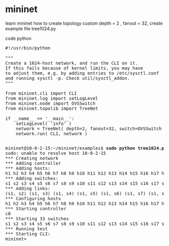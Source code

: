 # mininet
learn mininet how to create topology custom depth = 2 , fanout = 32, create example file tree1024.py

code python
<pre>
#!/usr/bin/python

"""
Create a 1024-host network, and run the CLI on it.
If this fails because of kernel limits, you may have
to adjust them, e.g. by adding entries to /etc/sysctl.conf
and running sysctl -p. Check util/sysctl_addon.
"""

from mininet.cli import CLI
from mininet.log import setLogLevel
from mininet.node import OVSSwitch
from mininet.topolib import TreeNet

if __name__ == '__main__':
    setLogLevel( 'info' )
    network = TreeNet( depth=2, fanout=32, switch=OVSSwitch )
    network.run( CLI, network )

</pre>

<pre>
mininet@10-0-2-15:~/mininet/examples$ <b>sudo python tree1024.py</b>
sudo: unable to resolve host 10-0-2-15
*** Creating network
*** Adding controller
*** Adding hosts:
h1 h2 h3 h4 h5 h6 h7 h8 h9 h10 h11 h12 h13 h14 h15 h16 h17 h18 h19 h20 h21 h22 h23 h24 h25 h26 h27 h28 h29 h30 h31 h32 h33 h34 h35 h36 h37 h38 h39 h40 h41 h42 h43 h44 h45 h46 h47 h48 h49 h50 h51 h52 h53 h54 h55 h56 h57 h58 h59 h60 h61 h62 h63 h64 h65 h66 h67 h68 h69 h70 h71 h72 h73 h74 h75 h76 h77 h78 h79 h80 h81 h82 h83 h84 h85 h86 h87 h88 h89 h90 h91 h92 h93 h94 h95 h96 h97 h98 h99 h100 h101 h102 h103 h104 h105 h106 h107 h108 h109 h110 h111 h112 h113 h114 h115 h116 h117 h118 h119 h120 h121 h122 h123 h124 h125 h126 h127 h128 h129 h130 h131 h132 h133 h134 h135 h136 h137 h138 h139 h140 h141 h142 h143 h144 h145 h146 h147 h148 h149 h150 h151 h152 h153 h154 h155 h156 h157 h158 h159 h160 h161 h162 h163 h164 h165 h166 h167 h168 h169 h170 h171 h172 h173 h174 h175 h176 h177 h178 h179 h180 h181 h182 h183 h184 h185 h186 h187 h188 h189 h190 h191 h192 h193 h194 h195 h196 h197 h198 h199 h200 h201 h202 h203 h204 h205 h206 h207 h208 h209 h210 h211 h212 h213 h214 h215 h216 h217 h218 h219 h220 h221 h222 h223 h224 h225 h226 h227 h228 h229 h230 h231 h232 h233 h234 h235 h236 h237 h238 h239 h240 h241 h242 h243 h244 h245 h246 h247 h248 h249 h250 h251 h252 h253 h254 h255 h256 h257 h258 h259 h260 h261 h262 h263 h264 h265 h266 h267 h268 h269 h270 h271 h272 h273 h274 h275 h276 h277 h278 h279 h280 h281 h282 h283 h284 h285 h286 h287 h288 h289 h290 h291 h292 h293 h294 h295 h296 h297 h298 h299 h300 h301 h302 h303 h304 h305 h306 h307 h308 h309 h310 h311 h312 h313 h314 h315 h316 h317 h318 h319 h320 h321 h322 h323 h324 h325 h326 h327 h328 h329 h330 h331 h332 h333 h334 h335 h336 h337 h338 h339 h340 h341 h342 h343 h344 h345 h346 h347 h348 h349 h350 h351 h352 h353 h354 h355 h356 h357 h358 h359 h360 h361 h362 h363 h364 h365 h366 h367 h368 h369 h370 h371 h372 h373 h374 h375 h376 h377 h378 h379 h380 h381 h382 h383 h384 h385 h386 h387 h388 h389 h390 h391 h392 h393 h394 h395 h396 h397 h398 h399 h400 h401 h402 h403 h404 h405 h406 h407 h408 h409 h410 h411 h412 h413 h414 h415 h416 h417 h418 h419 h420 h421 h422 h423 h424 h425 h426 h427 h428 h429 h430 h431 h432 h433 h434 h435 h436 h437 h438 h439 h440 h441 h442 h443 h444 h445 h446 h447 h448 h449 h450 h451 h452 h453 h454 h455 h456 h457 h458 h459 h460 h461 h462 h463 h464 h465 h466 h467 h468 h469 h470 h471 h472 h473 h474 h475 h476 h477 h478 h479 h480 h481 h482 h483 h484 h485 h486 h487 h488 h489 h490 h491 h492 h493 h494 h495 h496 h497 h498 h499 h500 h501 h502 h503 h504 h505 h506 h507 h508 h509 h510 h511 h512 h513 h514 h515 h516 h517 h518 h519 h520 h521 h522 h523 h524 h525 h526 h527 h528 h529 h530 h531 h532 h533 h534 h535 h536 h537 h538 h539 h540 h541 h542 h543 h544 h545 h546 h547 h548 h549 h550 h551 h552 h553 h554 h555 h556 h557 h558 h559 h560 h561 h562 h563 h564 h565 h566 h567 h568 h569 h570 h571 h572 h573 h574 h575 h576 h577 h578 h579 h580 h581 h582 h583 h584 h585 h586 h587 h588 h589 h590 h591 h592 h593 h594 h595 h596 h597 h598 h599 h600 h601 h602 h603 h604 h605 h606 h607 h608 h609 h610 h611 h612 h613 h614 h615 h616 h617 h618 h619 h620 h621 h622 h623 h624 h625 h626 h627 h628 h629 h630 h631 h632 h633 h634 h635 h636 h637 h638 h639 h640 h641 h642 h643 h644 h645 h646 h647 h648 h649 h650 h651 h652 h653 h654 h655 h656 h657 h658 h659 h660 h661 h662 h663 h664 h665 h666 h667 h668 h669 h670 h671 h672 h673 h674 h675 h676 h677 h678 h679 h680 h681 h682 h683 h684 h685 h686 h687 h688 h689 h690 h691 h692 h693 h694 h695 h696 h697 h698 h699 h700 h701 h702 h703 h704 h705 h706 h707 h708 h709 h710 h711 h712 h713 h714 h715 h716 h717 h718 h719 h720 h721 h722 h723 h724 h725 h726 h727 h728 h729 h730 h731 h732 h733 h734 h735 h736 h737 h738 h739 h740 h741 h742 h743 h744 h745 h746 h747 h748 h749 h750 h751 h752 h753 h754 h755 h756 h757 h758 h759 h760 h761 h762 h763 h764 h765 h766 h767 h768 h769 h770 h771 h772 h773 h774 h775 h776 h777 h778 h779 h780 h781 h782 h783 h784 h785 h786 h787 h788 h789 h790 h791 h792 h793 h794 h795 h796 h797 h798 h799 h800 h801 h802 h803 h804 h805 h806 h807 h808 h809 h810 h811 h812 h813 h814 h815 h816 h817 h818 h819 h820 h821 h822 h823 h824 h825 h826 h827 h828 h829 h830 h831 h832 h833 h834 h835 h836 h837 h838 h839 h840 h841 h842 h843 h844 h845 h846 h847 h848 h849 h850 h851 h852 h853 h854 h855 h856 h857 h858 h859 h860 h861 h862 h863 h864 h865 h866 h867 h868 h869 h870 h871 h872 h873 h874 h875 h876 h877 h878 h879 h880 h881 h882 h883 h884 h885 h886 h887 h888 h889 h890 h891 h892 h893 h894 h895 h896 h897 h898 h899 h900 h901 h902 h903 h904 h905 h906 h907 h908 h909 h910 h911 h912 h913 h914 h915 h916 h917 h918 h919 h920 h921 h922 h923 h924 h925 h926 h927 h928 h929 h930 h931 h932 h933 h934 h935 h936 h937 h938 h939 h940 h941 h942 h943 h944 h945 h946 h947 h948 h949 h950 h951 h952 h953 h954 h955 h956 h957 h958 h959 h960 h961 h962 h963 h964 h965 h966 h967 h968 h969 h970 h971 h972 h973 h974 h975 h976 h977 h978 h979 h980 h981 h982 h983 h984 h985 h986 h987 h988 h989 h990 h991 h992 h993 h994 h995 h996 h997 h998 h999 h1000 h1001 h1002 h1003 h1004 h1005 h1006 h1007 h1008 h1009 h1010 h1011 h1012 h1013 h1014 h1015 h1016 h1017 h1018 h1019 h1020 h1021 h1022 h1023 h1024 
*** Adding switches:
s1 s2 s3 s4 s5 s6 s7 s8 s9 s10 s11 s12 s13 s14 s15 s16 s17 s18 s19 s20 s21 s22 s23 s24 s25 s26 s27 s28 s29 s30 s31 s32 s33 
*** Adding links:
(s1, s2) (s1, s3) (s1, s4) (s1, s5) (s1, s6) (s1, s7) (s1, s8) (s1, s9) (s1, s10) (s1, s11) (s1, s12) (s1, s13) (s1, s14) (s1, s15) (s1, s16) (s1, s17) (s1, s18) (s1, s19) (s1, s20) (s1, s21) (s1, s22) (s1, s23) (s1, s24) (s1, s25) (s1, s26) (s1, s27) (s1, s28) (s1, s29) (s1, s30) (s1, s31) (s1, s32) (s1, s33) (s2, h1) (s2, h2) (s2, h3) (s2, h4) (s2, h5) (s2, h6) (s2, h7) (s2, h8) (s2, h9) (s2, h10) (s2, h11) (s2, h12) (s2, h13) (s2, h14) (s2, h15) (s2, h16) (s2, h17) (s2, h18) (s2, h19) (s2, h20) (s2, h21) (s2, h22) (s2, h23) (s2, h24) (s2, h25) (s2, h26) (s2, h27) (s2, h28) (s2, h29) (s2, h30) (s2, h31) (s2, h32) (s3, h33) (s3, h34) (s3, h35) (s3, h36) (s3, h37) (s3, h38) (s3, h39) (s3, h40) (s3, h41) (s3, h42) (s3, h43) (s3, h44) (s3, h45) (s3, h46) (s3, h47) (s3, h48) (s3, h49) (s3, h50) (s3, h51) (s3, h52) (s3, h53) (s3, h54) (s3, h55) (s3, h56) (s3, h57) (s3, h58) (s3, h59) (s3, h60) (s3, h61) (s3, h62) (s3, h63) (s3, h64) (s4, h65) (s4, h66) (s4, h67) (s4, h68) (s4, h69) (s4, h70) (s4, h71) (s4, h72) (s4, h73) (s4, h74) (s4, h75) (s4, h76) (s4, h77) (s4, h78) (s4, h79) (s4, h80) (s4, h81) (s4, h82) (s4, h83) (s4, h84) (s4, h85) (s4, h86) (s4, h87) (s4, h88) (s4, h89) (s4, h90) (s4, h91) (s4, h92) (s4, h93) (s4, h94) (s4, h95) (s4, h96) (s5, h97) (s5, h98) (s5, h99) (s5, h100) (s5, h101) (s5, h102) (s5, h103) (s5, h104) (s5, h105) (s5, h106) (s5, h107) (s5, h108) (s5, h109) (s5, h110) (s5, h111) (s5, h112) (s5, h113) (s5, h114) (s5, h115) (s5, h116) (s5, h117) (s5, h118) (s5, h119) (s5, h120) (s5, h121) (s5, h122) (s5, h123) (s5, h124) (s5, h125) (s5, h126) (s5, h127) (s5, h128) (s6, h129) (s6, h130) (s6, h131) (s6, h132) (s6, h133) (s6, h134) (s6, h135) (s6, h136) (s6, h137) (s6, h138) (s6, h139) (s6, h140) (s6, h141) (s6, h142) (s6, h143) (s6, h144) (s6, h145) (s6, h146) (s6, h147) (s6, h148) (s6, h149) (s6, h150) (s6, h151) (s6, h152) (s6, h153) (s6, h154) (s6, h155) (s6, h156) (s6, h157) (s6, h158) (s6, h159) (s6, h160) (s7, h161) (s7, h162) (s7, h163) (s7, h164) (s7, h165) (s7, h166) (s7, h167) (s7, h168) (s7, h169) (s7, h170) (s7, h171) (s7, h172) (s7, h173) (s7, h174) (s7, h175) (s7, h176) (s7, h177) (s7, h178) (s7, h179) (s7, h180) (s7, h181) (s7, h182) (s7, h183) (s7, h184) (s7, h185) (s7, h186) (s7, h187) (s7, h188) (s7, h189) (s7, h190) (s7, h191) (s7, h192) (s8, h193) (s8, h194) (s8, h195) (s8, h196) (s8, h197) (s8, h198) (s8, h199) (s8, h200) (s8, h201) (s8, h202) (s8, h203) (s8, h204) (s8, h205) (s8, h206) (s8, h207) (s8, h208) (s8, h209) (s8, h210) (s8, h211) (s8, h212) (s8, h213) (s8, h214) (s8, h215) (s8, h216) (s8, h217) (s8, h218) (s8, h219) (s8, h220) (s8, h221) (s8, h222) (s8, h223) (s8, h224) (s9, h225) (s9, h226) (s9, h227) (s9, h228) (s9, h229) (s9, h230) (s9, h231) (s9, h232) (s9, h233) (s9, h234) (s9, h235) (s9, h236) (s9, h237) (s9, h238) (s9, h239) (s9, h240) (s9, h241) (s9, h242) (s9, h243) (s9, h244) (s9, h245) (s9, h246) (s9, h247) (s9, h248) (s9, h249) (s9, h250) (s9, h251) (s9, h252) (s9, h253) (s9, h254) (s9, h255) (s9, h256) (s10, h257) (s10, h258) (s10, h259) (s10, h260) (s10, h261) (s10, h262) (s10, h263) (s10, h264) (s10, h265) (s10, h266) (s10, h267) (s10, h268) (s10, h269) (s10, h270) (s10, h271) (s10, h272) (s10, h273) (s10, h274) (s10, h275) (s10, h276) (s10, h277) (s10, h278) (s10, h279) (s10, h280) (s10, h281) (s10, h282) (s10, h283) (s10, h284) (s10, h285) (s10, h286) (s10, h287) (s10, h288) (s11, h289) (s11, h290) (s11, h291) (s11, h292) (s11, h293) (s11, h294) (s11, h295) (s11, h296) (s11, h297) (s11, h298) (s11, h299) (s11, h300) (s11, h301) (s11, h302) (s11, h303) (s11, h304) (s11, h305) (s11, h306) (s11, h307) (s11, h308) (s11, h309) (s11, h310) (s11, h311) (s11, h312) (s11, h313) (s11, h314) (s11, h315) (s11, h316) (s11, h317) (s11, h318) (s11, h319) (s11, h320) (s12, h321) (s12, h322) (s12, h323) (s12, h324) (s12, h325) (s12, h326) (s12, h327) (s12, h328) (s12, h329) (s12, h330) (s12, h331) (s12, h332) (s12, h333) (s12, h334) (s12, h335) (s12, h336) (s12, h337) (s12, h338) (s12, h339) (s12, h340) (s12, h341) (s12, h342) (s12, h343) (s12, h344) (s12, h345) (s12, h346) (s12, h347) (s12, h348) (s12, h349) (s12, h350) (s12, h351) (s12, h352) (s13, h353) (s13, h354) (s13, h355) (s13, h356) (s13, h357) (s13, h358) (s13, h359) (s13, h360) (s13, h361) (s13, h362) (s13, h363) (s13, h364) (s13, h365) (s13, h366) (s13, h367) (s13, h368) (s13, h369) (s13, h370) (s13, h371) (s13, h372) (s13, h373) (s13, h374) (s13, h375) (s13, h376) (s13, h377) (s13, h378) (s13, h379) (s13, h380) (s13, h381) (s13, h382) (s13, h383) (s13, h384) (s14, h385) (s14, h386) (s14, h387) (s14, h388) (s14, h389) (s14, h390) (s14, h391) (s14, h392) (s14, h393) (s14, h394) (s14, h395) (s14, h396) (s14, h397) (s14, h398) (s14, h399) (s14, h400) (s14, h401) (s14, h402) (s14, h403) (s14, h404) (s14, h405) (s14, h406) (s14, h407) (s14, h408) (s14, h409) (s14, h410) (s14, h411) (s14, h412) (s14, h413) (s14, h414) (s14, h415) (s14, h416) (s15, h417) (s15, h418) (s15, h419) (s15, h420) (s15, h421) (s15, h422) (s15, h423) (s15, h424) (s15, h425) (s15, h426) (s15, h427) (s15, h428) (s15, h429) (s15, h430) (s15, h431) (s15, h432) (s15, h433) (s15, h434) (s15, h435) (s15, h436) (s15, h437) (s15, h438) (s15, h439) (s15, h440) (s15, h441) (s15, h442) (s15, h443) (s15, h444) (s15, h445) (s15, h446) (s15, h447) (s15, h448) (s16, h449) (s16, h450) (s16, h451) (s16, h452) (s16, h453) (s16, h454) (s16, h455) (s16, h456) (s16, h457) (s16, h458) (s16, h459) (s16, h460) (s16, h461) (s16, h462) (s16, h463) (s16, h464) (s16, h465) (s16, h466) (s16, h467) (s16, h468) (s16, h469) (s16, h470) (s16, h471) (s16, h472) (s16, h473) (s16, h474) (s16, h475) (s16, h476) (s16, h477) (s16, h478) (s16, h479) (s16, h480) (s17, h481) (s17, h482) (s17, h483) (s17, h484) (s17, h485) (s17, h486) (s17, h487) (s17, h488) (s17, h489) (s17, h490) (s17, h491) (s17, h492) (s17, h493) (s17, h494) (s17, h495) (s17, h496) (s17, h497) (s17, h498) (s17, h499) (s17, h500) (s17, h501) (s17, h502) (s17, h503) (s17, h504) (s17, h505) (s17, h506) (s17, h507) (s17, h508) (s17, h509) (s17, h510) (s17, h511) (s17, h512) (s18, h513) (s18, h514) (s18, h515) (s18, h516) (s18, h517) (s18, h518) (s18, h519) (s18, h520) (s18, h521) (s18, h522) (s18, h523) (s18, h524) (s18, h525) (s18, h526) (s18, h527) (s18, h528) (s18, h529) (s18, h530) (s18, h531) (s18, h532) (s18, h533) (s18, h534) (s18, h535) (s18, h536) (s18, h537) (s18, h538) (s18, h539) (s18, h540) (s18, h541) (s18, h542) (s18, h543) (s18, h544) (s19, h545) (s19, h546) (s19, h547) (s19, h548) (s19, h549) (s19, h550) (s19, h551) (s19, h552) (s19, h553) (s19, h554) (s19, h555) (s19, h556) (s19, h557) (s19, h558) (s19, h559) (s19, h560) (s19, h561) (s19, h562) (s19, h563) (s19, h564) (s19, h565) (s19, h566) (s19, h567) (s19, h568) (s19, h569) (s19, h570) (s19, h571) (s19, h572) (s19, h573) (s19, h574) (s19, h575) (s19, h576) (s20, h577) (s20, h578) (s20, h579) (s20, h580) (s20, h581) (s20, h582) (s20, h583) (s20, h584) (s20, h585) (s20, h586) (s20, h587) (s20, h588) (s20, h589) (s20, h590) (s20, h591) (s20, h592) (s20, h593) (s20, h594) (s20, h595) (s20, h596) (s20, h597) (s20, h598) (s20, h599) (s20, h600) (s20, h601) (s20, h602) (s20, h603) (s20, h604) (s20, h605) (s20, h606) (s20, h607) (s20, h608) (s21, h609) (s21, h610) (s21, h611) (s21, h612) (s21, h613) (s21, h614) (s21, h615) (s21, h616) (s21, h617) (s21, h618) (s21, h619) (s21, h620) (s21, h621) (s21, h622) (s21, h623) (s21, h624) (s21, h625) (s21, h626) (s21, h627) (s21, h628) (s21, h629) (s21, h630) (s21, h631) (s21, h632) (s21, h633) (s21, h634) (s21, h635) (s21, h636) (s21, h637) (s21, h638) (s21, h639) (s21, h640) (s22, h641) (s22, h642) (s22, h643) (s22, h644) (s22, h645) (s22, h646) (s22, h647) (s22, h648) (s22, h649) (s22, h650) (s22, h651) (s22, h652) (s22, h653) (s22, h654) (s22, h655) (s22, h656) (s22, h657) (s22, h658) (s22, h659) (s22, h660) (s22, h661) (s22, h662) (s22, h663) (s22, h664) (s22, h665) (s22, h666) (s22, h667) (s22, h668) (s22, h669) (s22, h670) (s22, h671) (s22, h672) (s23, h673) (s23, h674) (s23, h675) (s23, h676) (s23, h677) (s23, h678) (s23, h679) (s23, h680) (s23, h681) (s23, h682) (s23, h683) (s23, h684) (s23, h685) (s23, h686) (s23, h687) (s23, h688) (s23, h689) (s23, h690) (s23, h691) (s23, h692) (s23, h693) (s23, h694) (s23, h695) (s23, h696) (s23, h697) (s23, h698) (s23, h699) (s23, h700) (s23, h701) (s23, h702) (s23, h703) (s23, h704) (s24, h705) (s24, h706) (s24, h707) (s24, h708) (s24, h709) (s24, h710) (s24, h711) (s24, h712) (s24, h713) (s24, h714) (s24, h715) (s24, h716) (s24, h717) (s24, h718) (s24, h719) (s24, h720) (s24, h721) (s24, h722) (s24, h723) (s24, h724) (s24, h725) (s24, h726) (s24, h727) (s24, h728) (s24, h729) (s24, h730) (s24, h731) (s24, h732) (s24, h733) (s24, h734) (s24, h735) (s24, h736) (s25, h737) (s25, h738) (s25, h739) (s25, h740) (s25, h741) (s25, h742) (s25, h743) (s25, h744) (s25, h745) (s25, h746) (s25, h747) (s25, h748) (s25, h749) (s25, h750) (s25, h751) (s25, h752) (s25, h753) (s25, h754) (s25, h755) (s25, h756) (s25, h757) (s25, h758) (s25, h759) (s25, h760) (s25, h761) (s25, h762) (s25, h763) (s25, h764) (s25, h765) (s25, h766) (s25, h767) (s25, h768) (s26, h769) (s26, h770) (s26, h771) (s26, h772) (s26, h773) (s26, h774) (s26, h775) (s26, h776) (s26, h777) (s26, h778) (s26, h779) (s26, h780) (s26, h781) (s26, h782) (s26, h783) (s26, h784) (s26, h785) (s26, h786) (s26, h787) (s26, h788) (s26, h789) (s26, h790) (s26, h791) (s26, h792) (s26, h793) (s26, h794) (s26, h795) (s26, h796) (s26, h797) (s26, h798) (s26, h799) (s26, h800) (s27, h801) (s27, h802) (s27, h803) (s27, h804) (s27, h805) (s27, h806) (s27, h807) (s27, h808) (s27, h809) (s27, h810) (s27, h811) (s27, h812) (s27, h813) (s27, h814) (s27, h815) (s27, h816) (s27, h817) (s27, h818) (s27, h819) (s27, h820) (s27, h821) (s27, h822) (s27, h823) (s27, h824) (s27, h825) (s27, h826) (s27, h827) (s27, h828) (s27, h829) (s27, h830) (s27, h831) (s27, h832) (s28, h833) (s28, h834) (s28, h835) (s28, h836) (s28, h837) (s28, h838) (s28, h839) (s28, h840) (s28, h841) (s28, h842) (s28, h843) (s28, h844) (s28, h845) (s28, h846) (s28, h847) (s28, h848) (s28, h849) (s28, h850) (s28, h851) (s28, h852) (s28, h853) (s28, h854) (s28, h855) (s28, h856) (s28, h857) (s28, h858) (s28, h859) (s28, h860) (s28, h861) (s28, h862) (s28, h863) (s28, h864) (s29, h865) (s29, h866) (s29, h867) (s29, h868) (s29, h869) (s29, h870) (s29, h871) (s29, h872) (s29, h873) (s29, h874) (s29, h875) (s29, h876) (s29, h877) (s29, h878) (s29, h879) (s29, h880) (s29, h881) (s29, h882) (s29, h883) (s29, h884) (s29, h885) (s29, h886) (s29, h887) (s29, h888) (s29, h889) (s29, h890) (s29, h891) (s29, h892) (s29, h893) (s29, h894) (s29, h895) (s29, h896) (s30, h897) (s30, h898) (s30, h899) (s30, h900) (s30, h901) (s30, h902) (s30, h903) (s30, h904) (s30, h905) (s30, h906) (s30, h907) (s30, h908) (s30, h909) (s30, h910) (s30, h911) (s30, h912) (s30, h913) (s30, h914) (s30, h915) (s30, h916) (s30, h917) (s30, h918) (s30, h919) (s30, h920) (s30, h921) (s30, h922) (s30, h923) (s30, h924) (s30, h925) (s30, h926) (s30, h927) (s30, h928) (s31, h929) (s31, h930) (s31, h931) (s31, h932) (s31, h933) (s31, h934) (s31, h935) (s31, h936) (s31, h937) (s31, h938) (s31, h939) (s31, h940) (s31, h941) (s31, h942) (s31, h943) (s31, h944) (s31, h945) (s31, h946) (s31, h947) (s31, h948) (s31, h949) (s31, h950) (s31, h951) (s31, h952) (s31, h953) (s31, h954) (s31, h955) (s31, h956) (s31, h957) (s31, h958) (s31, h959) (s31, h960) (s32, h961) (s32, h962) (s32, h963) (s32, h964) (s32, h965) (s32, h966) (s32, h967) (s32, h968) (s32, h969) (s32, h970) (s32, h971) (s32, h972) (s32, h973) (s32, h974) (s32, h975) (s32, h976) (s32, h977) (s32, h978) (s32, h979) (s32, h980) (s32, h981) (s32, h982) (s32, h983) (s32, h984) (s32, h985) (s32, h986) (s32, h987) (s32, h988) (s32, h989) (s32, h990) (s32, h991) (s32, h992) (s33, h993) (s33, h994) (s33, h995) (s33, h996) (s33, h997) (s33, h998) (s33, h999) (s33, h1000) (s33, h1001) (s33, h1002) (s33, h1003) (s33, h1004) (s33, h1005) (s33, h1006) (s33, h1007) (s33, h1008) (s33, h1009) (s33, h1010) (s33, h1011) (s33, h1012) (s33, h1013) (s33, h1014) (s33, h1015) (s33, h1016) (s33, h1017) (s33, h1018) (s33, h1019) (s33, h1020) (s33, h1021) (s33, h1022) (s33, h1023) (s33, h1024) 
*** Configuring hosts
h1 h2 h3 h4 h5 h6 h7 h8 h9 h10 h11 h12 h13 h14 h15 h16 h17 h18 h19 h20 h21 h22 h23 h24 h25 h26 h27 h28 h29 h30 h31 h32 h33 h34 h35 h36 h37 h38 h39 h40 h41 h42 h43 h44 h45 h46 h47 h48 h49 h50 h51 h52 h53 h54 h55 h56 h57 h58 h59 h60 h61 h62 h63 h64 h65 h66 h67 h68 h69 h70 h71 h72 h73 h74 h75 h76 h77 h78 h79 h80 h81 h82 h83 h84 h85 h86 h87 h88 h89 h90 h91 h92 h93 h94 h95 h96 h97 h98 h99 h100 h101 h102 h103 h104 h105 h106 h107 h108 h109 h110 h111 h112 h113 h114 h115 h116 h117 h118 h119 h120 h121 h122 h123 h124 h125 h126 h127 h128 h129 h130 h131 h132 h133 h134 h135 h136 h137 h138 h139 h140 h141 h142 h143 h144 h145 h146 h147 h148 h149 h150 h151 h152 h153 h154 h155 h156 h157 h158 h159 h160 h161 h162 h163 h164 h165 h166 h167 h168 h169 h170 h171 h172 h173 h174 h175 h176 h177 h178 h179 h180 h181 h182 h183 h184 h185 h186 h187 h188 h189 h190 h191 h192 h193 h194 h195 h196 h197 h198 h199 h200 h201 h202 h203 h204 h205 h206 h207 h208 h209 h210 h211 h212 h213 h214 h215 h216 h217 h218 h219 h220 h221 h222 h223 h224 h225 h226 h227 h228 h229 h230 h231 h232 h233 h234 h235 h236 h237 h238 h239 h240 h241 h242 h243 h244 h245 h246 h247 h248 h249 h250 h251 h252 h253 h254 h255 h256 h257 h258 h259 h260 h261 h262 h263 h264 h265 h266 h267 h268 h269 h270 h271 h272 h273 h274 h275 h276 h277 h278 h279 h280 h281 h282 h283 h284 h285 h286 h287 h288 h289 h290 h291 h292 h293 h294 h295 h296 h297 h298 h299 h300 h301 h302 h303 h304 h305 h306 h307 h308 h309 h310 h311 h312 h313 h314 h315 h316 h317 h318 h319 h320 h321 h322 h323 h324 h325 h326 h327 h328 h329 h330 h331 h332 h333 h334 h335 h336 h337 h338 h339 h340 h341 h342 h343 h344 h345 h346 h347 h348 h349 h350 h351 h352 h353 h354 h355 h356 h357 h358 h359 h360 h361 h362 h363 h364 h365 h366 h367 h368 h369 h370 h371 h372 h373 h374 h375 h376 h377 h378 h379 h380 h381 h382 h383 h384 h385 h386 h387 h388 h389 h390 h391 h392 h393 h394 h395 h396 h397 h398 h399 h400 h401 h402 h403 h404 h405 h406 h407 h408 h409 h410 h411 h412 h413 h414 h415 h416 h417 h418 h419 h420 h421 h422 h423 h424 h425 h426 h427 h428 h429 h430 h431 h432 h433 h434 h435 h436 h437 h438 h439 h440 h441 h442 h443 h444 h445 h446 h447 h448 h449 h450 h451 h452 h453 h454 h455 h456 h457 h458 h459 h460 h461 h462 h463 h464 h465 h466 h467 h468 h469 h470 h471 h472 h473 h474 h475 h476 h477 h478 h479 h480 h481 h482 h483 h484 h485 h486 h487 h488 h489 h490 h491 h492 h493 h494 h495 h496 h497 h498 h499 h500 h501 h502 h503 h504 h505 h506 h507 h508 h509 h510 h511 h512 h513 h514 h515 h516 h517 h518 h519 h520 h521 h522 h523 h524 h525 h526 h527 h528 h529 h530 h531 h532 h533 h534 h535 h536 h537 h538 h539 h540 h541 h542 h543 h544 h545 h546 h547 h548 h549 h550 h551 h552 h553 h554 h555 h556 h557 h558 h559 h560 h561 h562 h563 h564 h565 h566 h567 h568 h569 h570 h571 h572 h573 h574 h575 h576 h577 h578 h579 h580 h581 h582 h583 h584 h585 h586 h587 h588 h589 h590 h591 h592 h593 h594 h595 h596 h597 h598 h599 h600 h601 h602 h603 h604 h605 h606 h607 h608 h609 h610 h611 h612 h613 h614 h615 h616 h617 h618 h619 h620 h621 h622 h623 h624 h625 h626 h627 h628 h629 h630 h631 h632 h633 h634 h635 h636 h637 h638 h639 h640 h641 h642 h643 h644 h645 h646 h647 h648 h649 h650 h651 h652 h653 h654 h655 h656 h657 h658 h659 h660 h661 h662 h663 h664 h665 h666 h667 h668 h669 h670 h671 h672 h673 h674 h675 h676 h677 h678 h679 h680 h681 h682 h683 h684 h685 h686 h687 h688 h689 h690 h691 h692 h693 h694 h695 h696 h697 h698 h699 h700 h701 h702 h703 h704 h705 h706 h707 h708 h709 h710 h711 h712 h713 h714 h715 h716 h717 h718 h719 h720 h721 h722 h723 h724 h725 h726 h727 h728 h729 h730 h731 h732 h733 h734 h735 h736 h737 h738 h739 h740 h741 h742 h743 h744 h745 h746 h747 h748 h749 h750 h751 h752 h753 h754 h755 h756 h757 h758 h759 h760 h761 h762 h763 h764 h765 h766 h767 h768 h769 h770 h771 h772 h773 h774 h775 h776 h777 h778 h779 h780 h781 h782 h783 h784 h785 h786 h787 h788 h789 h790 h791 h792 h793 h794 h795 h796 h797 h798 h799 h800 h801 h802 h803 h804 h805 h806 h807 h808 h809 h810 h811 h812 h813 h814 h815 h816 h817 h818 h819 h820 h821 h822 h823 h824 h825 h826 h827 h828 h829 h830 h831 h832 h833 h834 h835 h836 h837 h838 h839 h840 h841 h842 h843 h844 h845 h846 h847 h848 h849 h850 h851 h852 h853 h854 h855 h856 h857 h858 h859 h860 h861 h862 h863 h864 h865 h866 h867 h868 h869 h870 h871 h872 h873 h874 h875 h876 h877 h878 h879 h880 h881 h882 h883 h884 h885 h886 h887 h888 h889 h890 h891 h892 h893 h894 h895 h896 h897 h898 h899 h900 h901 h902 h903 h904 h905 h906 h907 h908 h909 h910 h911 h912 h913 h914 h915 h916 h917 h918 h919 h920 h921 h922 h923 h924 h925 h926 h927 h928 h929 h930 h931 h932 h933 h934 h935 h936 h937 h938 h939 h940 h941 h942 h943 h944 h945 h946 h947 h948 h949 h950 h951 h952 h953 h954 h955 h956 h957 h958 h959 h960 h961 h962 h963 h964 h965 h966 h967 h968 h969 h970 h971 h972 h973 h974 h975 h976 h977 h978 h979 h980 h981 h982 h983 h984 h985 h986 h987 h988 h989 h990 h991 h992 h993 h994 h995 h996 h997 h998 h999 h1000 h1001 h1002 h1003 h1004 h1005 h1006 h1007 h1008 h1009 h1010 h1011 h1012 h1013 h1014 h1015 h1016 h1017 h1018 h1019 h1020 h1021 h1022 h1023 h1024 
*** Starting controller
c0 
*** Starting 33 switches
s1 s2 s3 s4 s5 s6 s7 s8 s9 s10 s11 s12 s13 s14 s15 s16 s17 s18 s19 s20 s21 s22 s23 s24 s25 s26 s27 s28 s29 s30 s31 s32 s33 ...
*** Running test
*** Starting CLI:
mininet> 


</pre>
